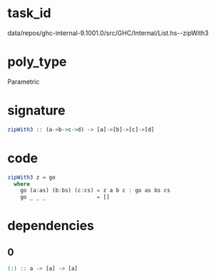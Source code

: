 
# task_id
data/repos/ghc-internal-9.1001.0/src/GHC/Internal/List.hs--zipWith3

# poly_type
Parametric

# signature
```haskell
zipWith3 :: (a->b->c->d) -> [a]->[b]->[c]->[d]
```   

# code
```haskell
zipWith3 z = go
  where
    go (a:as) (b:bs) (c:cs) = z a b c : go as bs cs
    go _ _ _                = []
```

# dependencies
## 0
```haskell
(:) :: a -> [a] -> [a]
```
